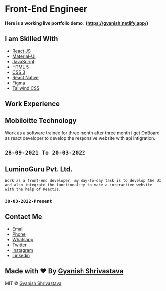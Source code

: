 # Front-End Engineer


#### Here is a working live portfolio demo :  (https://gyanish.netlify.app/)

## I am Skilled With

- [React JS](https://reactjs.org/)
- [Material-UI](https://v4.mui.com/)
- [JavaScript](https://www.javascript.com/)
- [HTML 5](https://developer.mozilla.org/en-US/docs/Web/HTML)
- [CSS 3](https://developer.mozilla.org/en-US/docs/Web/CSS)
- [React Native](https://reactnative.dev/)
- [Figma](https://www.figma.com/)
- [Tailwind CSS](https://tailwindcss.com/)


## Work Experience 

## Mobiloitte Technology
   Work as a software trainee for three month after three month i get OnBoard as react developer to develop the responsive website with api intigration.
  ## `28-09-2021 To 20-03-2022`


## LuminoGuru Pvt. Ltd.
    Work as a front-end developer. my day-to-day task is to develop the UI and also integrate the functionality to make a interactive website with the help of ReactJs.
###  `30-03-2022-Present`

## Contact Me

- [Email](srivastavagyanish@gmail.com)
- [Phone](7784855635)
- [Whatsapp](https://wa.me/7784855635)
- [Twitter](https://www.twitter.com/srivastavgyani1)
- [Instagram](https://www.instagram.com/gyanishd)
- [Linkedin](https://www.linkedin.com/in/gyanish-shrivastava-153582137)




## Made with ♥ By [Gyanish Shrivastava](https://github.com/gyanish0)

<!-- [![Gyanish Shrivastava](https://avatars.githubusercontent.com/u/91131495?v=4)](https://github.com/gyanish0) -->

MIT © [Gyanish Shrivastava ](https://github.com/gyanish0)

